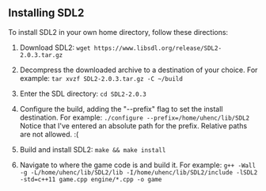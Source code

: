 Installing SDL2
---------------

To install SDL2 in your own home directory, follow these directions:

1. Download SDL2:
   ``` wget https://www.libsdl.org/release/SDL2-2.0.3.tar.gz ```

2. Decompress the downloaded archive to a destination of your choice. For example:
   ``` tar xvzf SDL2-2.0.3.tar.gz -C ~/build ```

3. Enter the SDL directory:
   ``` cd SDL2-2.0.3 ```

4. Configure the build, adding the "--prefix" flag to set the install destination. For example:
   ``` ./configure --prefix=/home/uhenc/lib/SDL2 ```
   Notice that I've entered an absolute path for the prefix. Relative paths are not allowed. :(

5. Build and install SDL2:
   ``` make && make install ```

6. Navigate to where the game code is and build it. For example:
   ``` g++ -Wall -g -L/home/uhenc/lib/SDL2/lib -I/home/uhenc/lib/SDL2/include -lSDL2 -std=c++11 game.cpp engine/*.cpp -o game ```